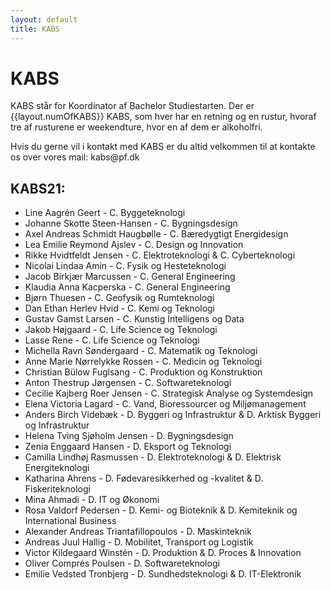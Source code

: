 ```yaml
---
layout: default
title: KABS
---
```


<h1>KABS</h1>

<p>KABS står for Koordinator af Bachelor Studiestarten. Der er {{layout.numOfKABS}} KABS, som hver har en retning og en rustur, hvoraf tre af rusturene er weekendture, hvor en af dem er alkoholfri. </p>
<p>Hvis du gerne vil i kontakt med KABS er du altid velkommen til at kontakte os over vores mail: kabs@pf.dk</p>

<h2>KABS21:</h2>

<ul>

<li>	Line Aagrén Geert	-	C. Byggeteknologi 	</li>
<li>	Johanne Skotte Steen-Hansen	- C. Bygningsdesign	</li>
<li>	Axel Andreas Schmidt Haugbølle	-	C. Bæredygtigt Energidesign	</li>
<li>	Lea Emilie Reymond Ajslev	- C. Design og Innovation	</li>
<li>	Rikke Hvidtfeldt Jensen	-	C. Elektroteknologi & C. Cyberteknologi	</li>
<li>	Nicolai Lindaa Amin	-	C. Fysik og Hesteteknologi	</li>
<li>	Jacob Birkjær Marcussen	-	C. General Engineering	</li>
<li>	Klaudia Anna Kacperska	-	C. General Engineering	</li>
<li>	Bjørn Thuesen	-	C. Geofysik og Rumteknologi	</li>
<li>	Dan Ethan Herlev Hvid	-	C. Kemi og Teknologi	</li>
<li>	Gustav Gamst Larsen	-	C. Kunstig Intelligens og Data	</li>  
<li>	Jakob Højgaard		-	C. Life Science og Teknologi	</li>
<li>	Lasse Rene		-	C. Life Science og Teknologi	</li>
<li>	Michella Ravn Søndergaard	-	C. Matematik og Teknologi	</li>
<li>    Anne Marie Nørrelykke Rossen - C. Medicin og Teknologi </li>
<li>	Christian Bülow Fuglsang	-	C. Produktion og Konstruktion	</li>
<li>	Anton Thestrup Jørgensen	-	C. Softwareteknologi	</li>
<li>	Cecilie Kajberg Roer Jensen	-	C. Strategisk Analyse og Systemdesign	</li>
<li>	Elena Victoria Lagard	-	C. Vand, Bioressourcer og Miljømanagement 	</li>


<li>	Anders Birch Videbæk -	D. Byggeri og Infrastruktur & D. Arktisk Byggeri og Infrastruktur	<!-- Torp 2.0 #D. Fisk --> </li>
<li>	Helena Tving Sjøholm Jensen	-	D. Bygningsdesign 	</li>
<li>	Zenia Enggaard Hansen		-	D. Eksport og Teknologi	</li>
<li>	Camilla Lindhøj Rasmussen	-	D. Elektroteknologi & D. Elektrisk Energiteknologi	</li>
<li>	Katharina Ahrens 	-	D. Fødevaresikkerhed og -kvalitet & D. Fiskeriteknologi	</li>
<li>	Mina Ahmadi	-	D. IT og Økonomi	</li>
<li> 	Rosa Valdorf Pedersen	-	D. Kemi- og Bioteknik & D. Kemiteknik og International Business	</li>
<li>	Alexander Andreas Triantafillopoulos	-	D. Maskinteknik	</li>
<li>	Andreas Juul Hallig	-	D. Mobilitet, Transport og Logistik 	</li>
<li>	Victor Kildegaard Winstén	-	D. Produktion & D. Proces & Innovation 	</li>
<li>	Oliver Comprés Poulsen	-	D. Softwareteknologi	</li>
<li>	Emilie Vedsted Tronbjerg	-	D. Sundhedsteknologi & D. IT-Elektronik </li>

</ul>